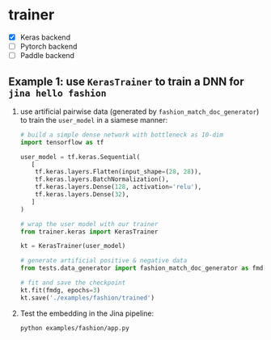 # trainer

- [x] Keras backend
- [ ] Pytorch backend
- [ ] Paddle backend

## Example 1: use `KerasTrainer` to train a DNN for `jina hello fashion`

1. use artificial pairwise data (generated by `fashion_match_doc_generator`) to train the `user_model` in a siamese manner: 

    ```python
   # build a simple dense network with bottleneck as 10-dim
   import tensorflow as tf
   
   user_model = tf.keras.Sequential(
       [
        tf.keras.layers.Flatten(input_shape=(28, 28)),
        tf.keras.layers.BatchNormalization(),
        tf.keras.layers.Dense(128, activation='relu'),
        tf.keras.layers.Dense(32),
       ]
   )
   
   # wrap the user model with our trainer
   from trainer.keras import KerasTrainer
   
   kt = KerasTrainer(user_model)
   
   # generate artificial positive & negative data 
   from tests.data_generator import fashion_match_doc_generator as fmdg
   
   # fit and save the checkpoint
   kt.fit(fmdg, epochs=3)
   kt.save('./examples/fashion/trained')
    ```

2. Test the embedding in the Jina pipeline:
    ```bash
    python examples/fashion/app.py
    ```
